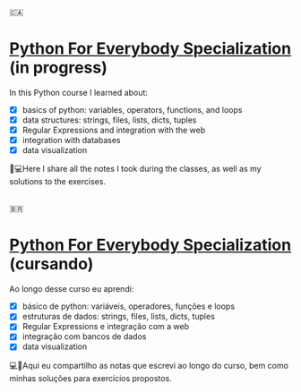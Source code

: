 :canada: 
# [Python For Everybody Specialization](https://www.coursera.org/specializations/python) (in progress)
In this Python course I learned about:</br>
- [x] basics of python: variables, operators, functions, and loops
- [x] data structures: strings, files, lists, dicts, tuples
- [x] Regular Expressions and integration with the web
- [x] integration with databases
- [x] data visualization

📄💻Here I share all the notes I took during the classes, as well as my solutions to the exercises.
</br>
</br>

:brazil:
# [Python For Everybody Specialization](https://www.coursera.org/specializations/python) (cursando)
Ao longo desse curso eu aprendi:</br>
- [x] básico de python: variáveis, operadores, funções e loops
- [x] estruturas de dados: strings, files, lists, dicts, tuples
- [x] Regular Expressions e integração com a web
- [x] integração com bancos de dados
- [x] data visualization

💻📄Aqui eu compartilho as notas que escrevi ao longo do curso, bem como minhas soluções para exercícios propostos. 
